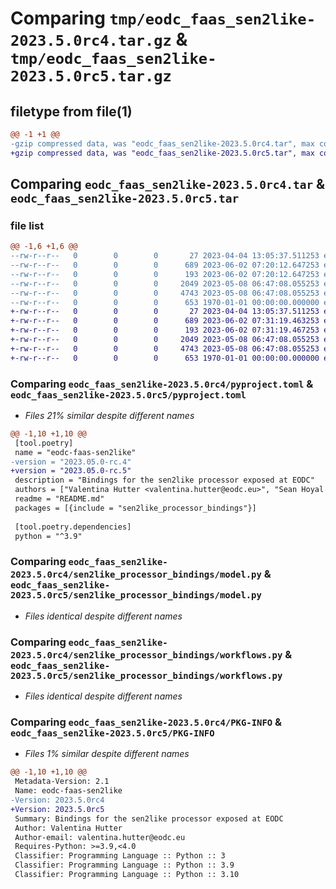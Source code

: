 # Comparing `tmp/eodc_faas_sen2like-2023.5.0rc4.tar.gz` & `tmp/eodc_faas_sen2like-2023.5.0rc5.tar.gz`

## filetype from file(1)

```diff
@@ -1 +1 @@
-gzip compressed data, was "eodc_faas_sen2like-2023.5.0rc4.tar", max compression
+gzip compressed data, was "eodc_faas_sen2like-2023.5.0rc5.tar", max compression
```

## Comparing `eodc_faas_sen2like-2023.5.0rc4.tar` & `eodc_faas_sen2like-2023.5.0rc5.tar`

### file list

```diff
@@ -1,6 +1,6 @@
--rw-r--r--   0        0        0       27 2023-04-04 13:05:37.511253 eodc_faas_sen2like-2023.5.0rc4/README.md
--rw-r--r--   0        0        0      689 2023-06-02 07:20:12.647253 eodc_faas_sen2like-2023.5.0rc4/pyproject.toml
--rw-r--r--   0        0        0      193 2023-06-02 07:20:12.647253 eodc_faas_sen2like-2023.5.0rc4/sen2like_processor_bindings/__init__.py
--rw-r--r--   0        0        0     2049 2023-05-08 06:47:08.055253 eodc_faas_sen2like-2023.5.0rc4/sen2like_processor_bindings/model.py
--rw-r--r--   0        0        0     4743 2023-05-08 06:47:08.055253 eodc_faas_sen2like-2023.5.0rc4/sen2like_processor_bindings/workflows.py
--rw-r--r--   0        0        0      653 1970-01-01 00:00:00.000000 eodc_faas_sen2like-2023.5.0rc4/PKG-INFO
+-rw-r--r--   0        0        0       27 2023-04-04 13:05:37.511253 eodc_faas_sen2like-2023.5.0rc5/README.md
+-rw-r--r--   0        0        0      689 2023-06-02 07:31:19.463253 eodc_faas_sen2like-2023.5.0rc5/pyproject.toml
+-rw-r--r--   0        0        0      193 2023-06-02 07:31:19.467253 eodc_faas_sen2like-2023.5.0rc5/sen2like_processor_bindings/__init__.py
+-rw-r--r--   0        0        0     2049 2023-05-08 06:47:08.055253 eodc_faas_sen2like-2023.5.0rc5/sen2like_processor_bindings/model.py
+-rw-r--r--   0        0        0     4743 2023-05-08 06:47:08.055253 eodc_faas_sen2like-2023.5.0rc5/sen2like_processor_bindings/workflows.py
+-rw-r--r--   0        0        0      653 1970-01-01 00:00:00.000000 eodc_faas_sen2like-2023.5.0rc5/PKG-INFO
```

### Comparing `eodc_faas_sen2like-2023.5.0rc4/pyproject.toml` & `eodc_faas_sen2like-2023.5.0rc5/pyproject.toml`

 * *Files 21% similar despite different names*

```diff
@@ -1,10 +1,10 @@
 [tool.poetry]
 name = "eodc-faas-sen2like"
-version = "2023.05.0-rc.4"
+version = "2023.05.0-rc.5"
 description = "Bindings for the sen2like processor exposed at EODC"
 authors = ["Valentina Hutter <valentina.hutter@eodc.eu>", "Sean Hoyal <sean.hoyal@eodc.eu>", "Lukas Weidenholzer <lukas.weidenholzer@eodc.eu>"]
 readme = "README.md"
 packages = [{include = "sen2like_processor_bindings"}]
 
 [tool.poetry.dependencies]
 python = "^3.9"
```

### Comparing `eodc_faas_sen2like-2023.5.0rc4/sen2like_processor_bindings/model.py` & `eodc_faas_sen2like-2023.5.0rc5/sen2like_processor_bindings/model.py`

 * *Files identical despite different names*

### Comparing `eodc_faas_sen2like-2023.5.0rc4/sen2like_processor_bindings/workflows.py` & `eodc_faas_sen2like-2023.5.0rc5/sen2like_processor_bindings/workflows.py`

 * *Files identical despite different names*

### Comparing `eodc_faas_sen2like-2023.5.0rc4/PKG-INFO` & `eodc_faas_sen2like-2023.5.0rc5/PKG-INFO`

 * *Files 1% similar despite different names*

```diff
@@ -1,10 +1,10 @@
 Metadata-Version: 2.1
 Name: eodc-faas-sen2like
-Version: 2023.5.0rc4
+Version: 2023.5.0rc5
 Summary: Bindings for the sen2like processor exposed at EODC
 Author: Valentina Hutter
 Author-email: valentina.hutter@eodc.eu
 Requires-Python: >=3.9,<4.0
 Classifier: Programming Language :: Python :: 3
 Classifier: Programming Language :: Python :: 3.9
 Classifier: Programming Language :: Python :: 3.10
```


